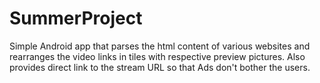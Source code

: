 SummerProject
=============
Simple Android app that parses the html content of various websites and rearranges the video links in tiles with respective preview pictures. Also provides direct link to the stream URL so that Ads don't bother the users.
